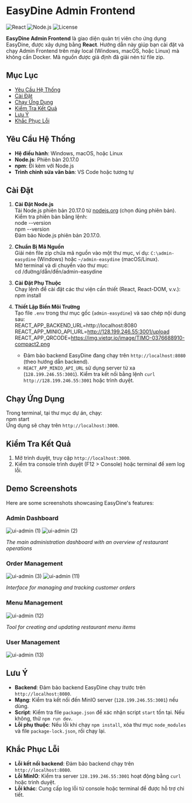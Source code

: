 # EasyDine Admin Frontend

![React](https://img.shields.io/badge/React-18.x-blue)
![Node.js](https://img.shields.io/badge/Node.js-20.17.0-green)
![License](https://img.shields.io/badge/license-MIT-blue)

**EasyDine Admin Frontend** là giao diện quản trị viên cho ứng dụng EasyDine, được xây dựng bằng **React**. Hướng dẫn này giúp bạn cài đặt và chạy Admin Frontend trên máy local (Windows, macOS, hoặc Linux) mà không cần Docker. Mã nguồn được giả định đã giải nén từ file zip.

## Mục Lục
- [Yêu Cầu Hệ Thống](#yêu-cầu-hệ-thống)
- [Cài Đặt](#cài-đặt)
- [Chạy Ứng Dụng](#chạy-ứng-dụng)
- [Kiểm Tra Kết Quả](#kiểm-tra-kết-quả)
- [Lưu Ý](#lưu-ý)
- [Khắc Phục Lỗi](#khắc-phục-lỗi)

## Yêu Cầu Hệ Thống
- **Hệ điều hành**: Windows, macOS, hoặc Linux
- **Node.js**: Phiên bản 20.17.0
- **npm**: Đi kèm với Node.js
- **Trình chỉnh sửa văn bản**: VS Code hoặc tương tự

## Cài Đặt

1. **Cài Đặt Node.js**  
   Tải Node.js phiên bản 20.17.0 từ [nodejs.org](https://nodejs.org/dist/v20.17.0/) (chọn đúng phiên bản).  
   Kiểm tra phiên bản bằng lệnh:  
   node --version  
   npm --version  
   Đảm bảo Node.js phiên bản 20.17.0.

2. **Chuẩn Bị Mã Nguồn**  
   Giải nén file zip chứa mã nguồn vào một thư mục, ví dụ: `C:\admin-easydine` (Windows) hoặc `~/admin-easydine` (macOS/Linux).  
   Mở terminal và di chuyển vào thư mục:  
   cd /đường/dẫn/đến/admin-easydine

3. **Cài Đặt Phụ Thuộc**  
   Chạy lệnh để cài đặt các thư viện cần thiết (React, React-DOM, v.v.):  
   npm install

4. **Thiết Lập Biến Môi Trường**  
   Tạo file `.env` trong thư mục gốc (`admin-easydine`) và sao chép nội dung sau:  
   REACT_APP_BACKEND_URL=http://localhost:8080  
   REACT_APP_MINIO_API_URL=http://128.199.246.55:3001/upload  
   REACT_APP_QRCODE=https://img.vietqr.io/image/TIMO-0376688910-compact2.png  
   - Đảm bảo backend EasyDine đang chạy trên `http://localhost:8080` (theo hướng dẫn backend).  
   - `REACT_APP_MINIO_API_URL` sử dụng server từ xa (`128.199.246.55:3001`). Kiểm tra kết nối bằng lệnh `curl http://128.199.246.55:3001` hoặc trình duyệt.

## Chạy Ứng Dụng
Trong terminal, tại thư mục dự án, chạy:  
npm start  
Ứng dụng sẽ chạy trên `http://localhost:3000`.

## Kiểm Tra Kết Quả
1. Mở trình duyệt, truy cập `http://localhost:3000`.  
2. Kiểm tra console trình duyệt (F12 > Console) hoặc terminal để xem log lỗi.

## Demo Screenshots

Here are some screenshots showcasing EasyDine's features:

### Admin Dashboard
![ui-admin (1)](https://github.com/user-attachments/assets/bad081f6-8a60-4921-9541-ae63e68dcac5)
![ui-admin (2)](https://github.com/user-attachments/assets/bbd40a95-6371-4a42-b524-689772ad561d)

*The main administration dashboard with an overview of restaurant operations*

### Order Management
![ui-admin (3)](https://github.com/user-attachments/assets/b1dcda50-35b5-46d2-b132-287bf87fbd56)
![ui-admin (11)](https://github.com/user-attachments/assets/ff83ebb2-a739-46b2-a852-14baf0a6ce19)

*Interface for managing and tracking customer orders*

### Menu Management
![ui-admin (12)](https://github.com/user-attachments/assets/a6931a45-e65c-484b-8fb6-cb050255b61e)

*Tool for creating and updating restaurant menu items*

### User Management
![ui-admin (13)](https://github.com/user-attachments/assets/a2fea456-e196-40e3-aca5-73b4a03c3ac2)


## Lưu Ý
- **Backend**: Đảm bảo backend EasyDine chạy trước trên `http://localhost:8080`.
- **Mạng**: Kiểm tra kết nối đến MinIO server (`128.199.246.55:3001`) nếu dùng.
- **Script**: Kiểm tra file `package.json` để xác nhận script `start` tồn tại. Nếu không, thử `npm run dev`.
- **Lỗi phụ thuộc**: Nếu lỗi khi chạy `npm install`, xóa thư mục `node_modules` và file `package-lock.json`, rồi chạy lại.

## Khắc Phục Lỗi
- **Lỗi kết nối backend**: Đảm bảo backend chạy trên `http://localhost:8080`.
- **Lỗi MinIO**: Kiểm tra server `128.199.246.55:3001` hoạt động bằng `curl` hoặc trình duyệt.
- **Lỗi khác**: Cung cấp log lỗi từ console hoặc terminal để được hỗ trợ chi tiết.
